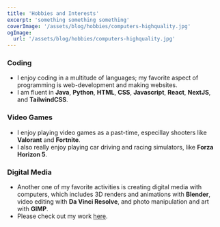 ```yaml
---
title: 'Hobbies and Interests'
excerpt: 'something something something'
coverImage: '/assets/blog/hobbies/computers-highquality.jpg'
ogImage:
  url: '/assets/blog/hobbies/computers-highquality.jpg'
---
```



### **Coding**
- I enjoy coding in a multitude of languages; my favorite aspect of programming is web-development and making websites.
- I am fluent in **Java**, **Python**, **HTML**, **CSS**, **Javascript**, **React**, **NextJS**, and **TailwindCSS**.

### **Video Games**
- I enjoy playing video games as a past-time, especillay shooters like **Valorant** and **Fortnite**.
- I also really enjoy playing car driving and racing simulators, like **Forza Horizon 5**.

### **Digital Media**
- Another one of my favorite activities is creating digital media with computers, which includes 3D renders and animations with **Blender**, video editing with **Da Vinci Resolve**, and photo manipulation and art with **GIMP**.
- Please check out my work [here](https://www.example.com).